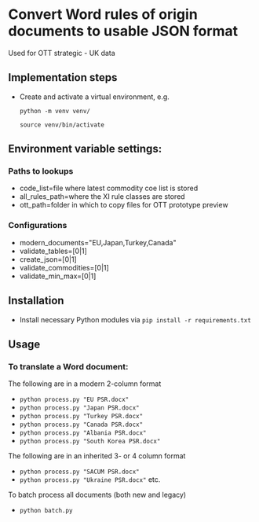 # Convert Word rules of origin documents to usable JSON format

Used for OTT strategic - UK data

## Implementation steps

- Create and activate a virtual environment, e.g.

  `python -m venv venv/`

  `source venv/bin/activate`

## Environment variable settings:

### Paths to lookups

- code_list=file where latest commodity coe list is stored
- all_rules_path=where the XI rule classes are stored
- ott_path=folder in which to copy files for OTT prototype preview

### Configurations
- modern_documents="EU,Japan,Turkey,Canada"
- validate_tables=[0|1]
- create_json=[0|1]
- validate_commodities=[0|1]
- validate_min_max=[0|1]

## Installation

- Install necessary Python modules via `pip install -r requirements.txt`

## Usage

### To translate a Word document:

The following are in a modern 2-column format
- `python process.py "EU PSR.docx"`
- `python process.py "Japan PSR.docx"`
- `python process.py "Turkey PSR.docx"`
- `python process.py "Canada PSR.docx"`
- `python process.py "Albania PSR.docx"`
- `python process.py "South Korea PSR.docx"`

The following are in an inherited 3- or 4 column format
- `python process.py "SACUM PSR.docx"`
- `python process.py "Ukraine PSR.docx"`
etc.


To batch process all documents (both new and legacy)
- `python batch.py`
